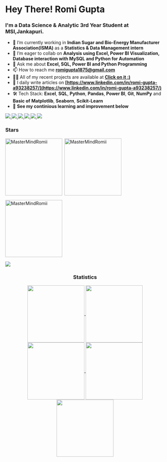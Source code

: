 <h1> Hey There! Romi Gupta
</h1>
<h3>I'm a Data Science & Analytic 3rd Year Student at MSI,Jankapuri.</h3>

- 🔭 I’m currently working in **Indian Sugar and Bio-Energy Manufacturer Association(ISMA)** as a **Statistics & Data Management intern**
- 👯 I’m eager to collab on **Analysis using Excel, Power BI Visualization, Database interaction with MySQL and Python for Automation**
- 💬 Ask me about **Excel, SQL, Power BI and Python Programming**
- 📫 How to reach me **romigupta1875@gmail.com**
- 👨‍💻 All of my recent projects are available at **[Click on it :)](https://romilive.netlify.app/)**
- 📝 I daily write articles on **[https://www.linkedin.com/in/romi-gupta-a93238257/](https://www.linkedin.com/in/romi-gupta-a93238257/)**
- 🛠️ Tech Stack: **Excel**, **SQL**, **Python**, **Pandas**, **Power BI**, **Git**, **NumPy** and **Basic of** **Matplotlib**, **Seaborn**, **Scikit-Learn**
- 🔎 **See my continious learning and improvement below**


<div>
    <a href="https://platform.stratascratch.com/user/MasterMindRomi" target="_blank">
        <img src="https://img.shields.io/badge/StrataScratch-1abc9c?style=for-the-badge" target="_blank">
    </a>
    <a href="https://www.linkedin.com/in/romi-gupta-a93238257/" target="_blank">
        <img src="https://img.shields.io/badge/LinkedIn-0077B5?style=for-the-badge&logo=linkedin&logoColor=white" target="_blank">
    </a>
    <a href="https://github.com/MasterMindRomii" target="_blank">
        <img src="https://img.shields.io/badge/GitHub-100000?style=for-the-badge&logo=github&logoColor=white" target="_blank">
    </a>
    <a href="https://leetcode.com/RomiGuptaCS/" target="_blank">
        <img src="https://img.shields.io/badge/LeetCode-FFA116?style=for-the-badge&logo=leetcode&logoColor=white" target="_blank">
    </a>
    <a href="https://www.hackerrank.com/profile/romi35532" target="_blank">
        <img src="https://img.shields.io/badge/HackerRank-2EC866?style=for-the-badge&logo=hackerrank&logoColor=white" target="_blank">
    </a>
    <a href="https://www.kaggle.com/romiigupta" target="_blank">
        <img src="https://img.shields.io/badge/Kaggle-20BEFF?style=for-the-badge&logo=kaggle&logoColor=white" target="_blank">
    </a>
</div>



<h3 align="left">Stars</h3>
<img align="left" height="180em" src="https://github-readme-stats.vercel.app/api/top-langs/?username=MasterMindRomii&layout=compact&theme=" alt="MasterMindRomii" />

<p>&nbsp;<img align="center" height="180em" src="https://github-readme-stats.vercel.app/api?username=MasterMindRomii&show_icons=true&locale=en&theme=" alt="MasterMindRomii" /></p>

<p><img align="center" height="180em" src="https://github-readme-streak-stats.herokuapp.com/?user=MasterMindRomii&theme=" alt="MasterMindRomii" /></p>

<img src="https://user-images.githubusercontent.com/73097560/115834477-dbab4500-a447-11eb-908a-139a6edaec5c.gif">
<h3 align="center">Statistics</h3>
<div align="center">
<a href="https://github.com/MasterMindRomii">
<img align="center" src="http://github-profile-summary-cards.vercel.app/api/cards/stats?username=MasterMindRomii&theme=2077" height="180em" />
<img align="center" src="http://github-profile-summary-cards.vercel.app/api/cards/most-commit-language?username=MasterMindRomii&theme=2077" height="180em" />
<img align="center" src="http://github-profile-summary-cards.vercel.app/api/cards/repos-per-language?username=MasterMindRomii&theme=2077" height="180em" />
<img align="center" src="http://github-profile-summary-cards.vercel.app/api/cards/productive-time?username=MasterMindRomii&theme=2077" height="180em" />
<img align="center" src="http://github-profile-summary-cards.vercel.app/api/cards/profile-details?username=MasterMindRomii&theme=2077" height="180em" />
</a>
</div>
